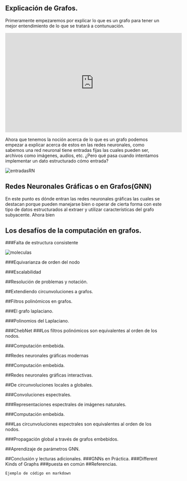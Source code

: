 ## Explicación de Grafos.

Primeramente empezaremos por explicar lo que es un grafo para tener un mejor entendimiento de lo que se tratará a contunuación.
<p align ="center"><iframe width="560" height="315" src="https://www.youtube.com/embed/-DTWroWMB3Q" title="YouTube video player" frameborder="0" allow="accelerometer; autoplay; clipboard-write; encrypted-media; gyroscope; picture-in-picture" allowfullscreen></iframe></p>

Ahora que tenemos la noción acerca de lo que es un grafo podemos empezar a explicar acerca de estos en las redes neuronales, como sabemos una red neuronal tiene entradas fijas las cuales pueden ser, archivos como imágenes, audios, etc.
¿Pero qué pasa cuando intentamos implementar un dato estructurado cómo entrada?

![entradasRN](https://user-images.githubusercontent.com/65386838/173957546-4e9c7b22-1de4-4d4c-98c0-69248de14e89.PNG)

## Redes Neuronales Gráficas o en Grafos(GNN)
En este punto es dónde entran las redes neuronales gráficas las cuales se destacan porque pueden manejarse bien o operar de cierta forma con este tipo de datos estructurados al extraer y utilizar características del grafo subyacente.
Ahora bien 

## Los desafíos de la computación en grafos.
###Falta de estructura consistente

![moleculas](https://user-images.githubusercontent.com/65386838/173958401-3b87fccd-e293-4ae3-90c6-40adcbbceb38.PNG)

###Equivarianza de orden del nodo

###Escalabilidad

##Resolución de problemas y notación.

##Extendiendo circunvoluciones a grafos.

##Filtros polinómicos en grafos.

###El grafo laplaciano.

###Polinomios del Laplaciano.

###ChebNet
###Los filtros polinómicos son equivalentes al orden de los nodos.

###Computación embebida.

##Redes neuronales gráficas modernas

###Computación embebida.

##Redes neuronales gráficas interactivas.

##De circunvoluciones locales a globales.

###Convoluciones espectrales.

###Representaciones espectrales de imágenes naturales.

###Computación embebida.

###Las circunvoluciones espectrales son equivalentes al orden de los nodos.

###Propagación global a través de grafos embebidos.

##Aprendizaje de parámetros GNN.

##Conclusión y lecturas adicionales.
###GNNs en Práctica.
###Different Kinds of Graphs
###puesta en común
##Referencias.



```markdown
Ejemplo de código en markdown

```


